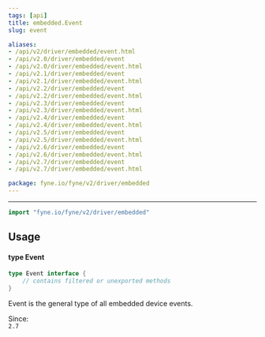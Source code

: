 ```yaml
---
tags: [api]
title: embedded.Event
slug: event

aliases:
- /api/v2/driver/embedded/event.html
- /api/v2.0/driver/embedded/event
- /api/v2.0/driver/embedded/event.html
- /api/v2.1/driver/embedded/event
- /api/v2.1/driver/embedded/event.html
- /api/v2.2/driver/embedded/event
- /api/v2.2/driver/embedded/event.html
- /api/v2.3/driver/embedded/event
- /api/v2.3/driver/embedded/event.html
- /api/v2.4/driver/embedded/event
- /api/v2.4/driver/embedded/event.html
- /api/v2.5/driver/embedded/event
- /api/v2.5/driver/embedded/event.html
- /api/v2.6/driver/embedded/event
- /api/v2.6/driver/embedded/event.html
- /api/v2.7/driver/embedded/event
- /api/v2.7/driver/embedded/event.html

package: fyne.io/fyne/v2/driver/embedded
---
```



---
```go
import "fyne.io/fyne/v2/driver/embedded"
```

## Usage

#### type Event

```go
type Event interface {
	// contains filtered or unexported methods
}
```

Event is the general type of all embedded device events.


<div class="since">Since: <code>
2.7</code></div>
